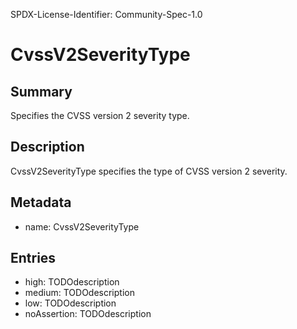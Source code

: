 SPDX-License-Identifier: Community-Spec-1.0
<!---
TODO: update Entries
---> 

# CvssV2SeverityType

## Summary

Specifies the CVSS version 2 severity type.

## Description

CvssV2SeverityType specifies the type of CVSS version 2 severity.

## Metadata

- name: CvssV2SeverityType

## Entries

- high: TODOdescription
- medium: TODOdescription
- low: TODOdescription
- noAssertion: TODOdescription

